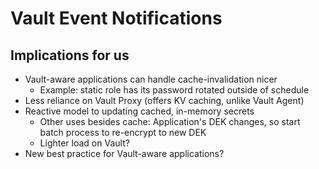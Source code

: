 # Vault Event Notifications

## Implications for us

- Vault-aware applications can handle cache-invalidation nicer
  - Example: static role has its password rotated outside of schedule
- Less reliance on Vault Proxy (offers KV caching, unlike Vault Agent)
- Reactive model to updating cached, in-memory secrets
  - Other uses besides cache: Application's DEK changes, so start batch process
      to re-encrypt to new DEK
  - Lighter load on Vault?
- New best practice for Vault-aware applications?
